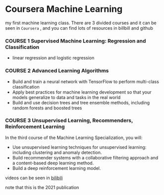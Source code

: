 # Coursera Machine Learning
my first machine learning class. There are 3 divided courses and it can be seen in `Coursera` , and you can find lots of resources in billbill and github 

### COURSE 1 Supervised Machine Learning: Regression and Classification
- linear regression and logistic regression

### COURSE 2 Advanced Learning Algorithms
- Build and train a neural network with TensorFlow to perform multi-class classification
- Apply best practices for machine learning development so that your models generalize to data and tasks in the real world
- Build and use decision trees and tree ensemble methods, including random forests and boosted trees

### COURSE 3  Unsupervised Learning, Recommenders, Reinforcement Learning
In the third course of the Machine Learning Specialization, you will:
- Use unsupervised learning techniques for unsupervised learning: including clustering and anomaly detection.
- Build recommender systems with a collaborative filtering approach and a content-based deep learning method.
- Build a deep reinforcement learning model.



videos can be seen in [bilibili](https://www.bilibili.com/video/BV1Pa411X76s?p=37&spm_id_from=pageDriver&vd_source=4506f695196e9e333eee3cf60b3e7199)

note that this is the 2021 publication
